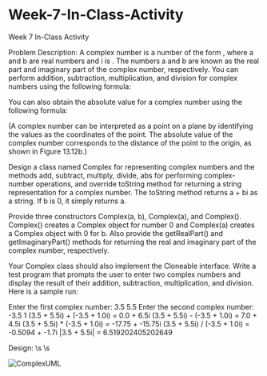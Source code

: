 # Week-7-In-Class-Activity
Week 7 In-Class Activity


Problem Description:
A complex number is a number of the form  , where a and b are real numbers and i is  . The numbers a and b are known as the real part and imaginary part of the complex number, respectively. You can perform addition, subtraction, multiplication, and division for complex numbers using the following formula:

 

  


You can also obtain the absolute value for a complex number using the following formula:


(A complex number can be interpreted as a point on a plane by identifying the   values as the coordinates of the point. The absolute value of the complex number corresponds to the distance of the point to the origin, as shown in Figure 13.12b.)

Design a class named Complex for representing complex numbers and the methods add, subtract, multiply, divide, abs for performing complex-number operations, and override toString method for returning a string representation for a complex number. The toString method returns a + bi as a string. If b is 0, it simply returns a. 

Provide three constructors Complex(a, b), Complex(a), and Complex(). Complex() creates a Complex object for number 0 and Complex(a) creates a Complex object with 0 for b. Also provide the getRealPart() and getImaginaryPart() methods for returning the real and imaginary part of the complex number, respectively.

Your Complex class should also implement the Cloneable interface. 
Write a test program that prompts the user to enter two complex numbers and display the result of their addition, subtraction, multiplication, and division. Here is a sample run:

<Output>
Enter the first complex number: 3.5 5.5
Enter the second complex number: -3.5 1
(3.5 + 5.5i) + (-3.5 + 1.0i) = 0.0 + 6.5i
(3.5 + 5.5i) - (-3.5 + 1.0i) = 7.0 + 4.5i
(3.5 + 5.5i) * (-3.5 + 1.0i) = -17.75 + -15.75i
(3.5 + 5.5i) / (-3.5 + 1.0i) = -0.5094 + -1.7i
|3.5 + 5.5i| = 6.519202405202649
<End Output>



Design:  \s \s

![ComplexUML](https://github.com/uncg-csc230-2019-classroom-1/week-7-in-class-activity-codereddead/blob/master/ComplexUML.PNG)